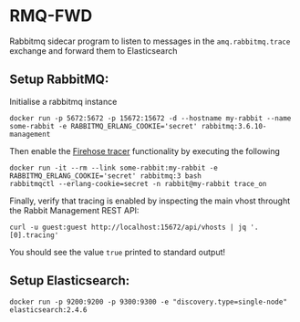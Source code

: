 # RMQ-FWD

Rabbitmq sidecar program to listen to messages in the `amq.rabbitmq.trace` exchange and forward them to Elasticsearch

## Setup RabbitMQ:

Initialise a rabbitmq instance

```
docker run -p 5672:5672 -p 15672:15672 -d --hostname my-rabbit --name some-rabbit -e RABBITMQ_ERLANG_COOKIE='secret' rabbitmq:3.6.10-management
```

Then enable the [Firehose tracer](https://www.rabbitmq.com/firehose.html) functionality by executing the following

```
docker run -it --rm --link some-rabbit:my-rabbit -e RABBITMQ_ERLANG_COOKIE='secret' rabbitmq:3 bash
rabbitmqctl --erlang-cookie=secret -n rabbit@my-rabbit trace_on
```

Finally, verify that tracing is enabled by inspecting the main vhost throught the Rabbit Management REST API:

```
curl -u guest:guest http://localhost:15672/api/vhosts | jq '.[0].tracing'
```

You should see the value `true` printed to standard output!


## Setup Elasticsearch:

```
docker run -p 9200:9200 -p 9300:9300 -e "discovery.type=single-node" elasticsearch:2.4.6
```
